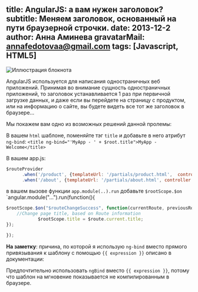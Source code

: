 title: AngularJS: а вам нужен заголовок?
subtitle: Меняем заголовок, основанный на пути браузерной строчки. 
date: 2013-12-2
author: Анна Аминева
gravatarMail: annafedotovaa@gmail.com
tags: [Javascript, HTML5]
---

![Иллюстрация блокнота](/blog/images/title.png)

AngularJS используется для написания одностраничных веб приложений.  Принимая во внимание сущность одностраничных приложений, то заголовок устанавливается 1 раз при первичной загрузке данных, и даже если вы перейдете на страницу с продуктом, или на информацию о сайте, вы будете видеть все тот же заголовок в браузере…

<!-- more -->
Мы покажем вам одно  из возможных решений данной пролемы:

В вашем `html` шаблоне, поменяйте тэг `title` и добавьте в него атрибут `ng-bind`:
`<title ng-bind="'MyApp - ' + $root.title">MyApp - Welcome</title>`

В вашем app.js:
```javascript
$routeProvider
      .when('/product', {templateUrl: '/partials/product.html',  controller: 'ProductCtrl', title: 'Discover our Product'})
      .when('/about', {templateUrl: '/partials/about.html', controller: 'AboutCtrl', title: 'About US'});
```
в вашем вызове функции `app.module(..).run` добавьте  `$rootScope.$on`
`angular.module("...").run(function(){

```javascript
$rootScope.$on("$routeChangeSuccess", function(currentRoute, previousRoute){
    //Change page title, based on Route information
    		$rootScope.title = $route.current.title;
});

});
```

**На заметку**: причина, по которой я использую `ng-bind` вместо прямого привязывания к шаблону с помощью `{{ expression }}` описано в документации:

Предпочтительно использовать `ngBind` вместо `{{ expression }}`, потому что шаблон на мгновение показывается не компилированным в браузере.
